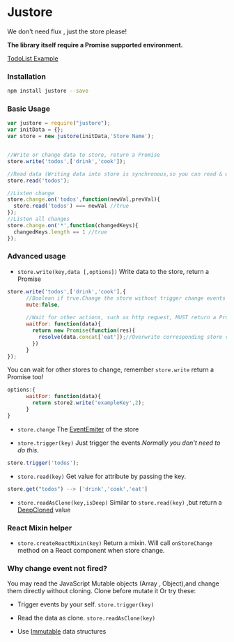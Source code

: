 # Justore


We don't need flux , just the store please!


**The library itself require a Promise supported environment.**

[TodoList Example](https://github.com/regou/justore-todo)

### Installation

```sh
npm install justore --save
```

### Basic Usage

```js
var justore = require("justore");
var initData = {};
var store = new justore(initData,'Store Name');


//Write or change data to store, return a Promise
store.write('todos',['drink','cook']);

//Read data (Writing data into store is synchronous,so you can read & write in a same block)
store.read('todos');

//Listen change
store.change.on('todos',function(newVal,prevVal){
  store.read('todos') === newVal //true
});
//Listen all changes
store.change.on('*',function(changedKeys){
  changedKeys.length == 1 //true
});
```


### Advanced usage

- `store.write(key,data [,options])`
Write data to the store, return a Promise
```js
store.write('todos',['drink','cook'],{
      //Boolean if true.Change the store without trigger change events
      mute:false, 
      
      //Wait for other actions, such as http request, MUST return a Promise 
      waitFor: function(data){ 
        return new Promise(function(res){
          resolve(data.concat['eat']);//Overwrite corresponding store value with resolved data  
        }) 
      }
});
```    
  
You can wait for other stores to change, remember `store.write` return a Promise too!  
```js
options:{
      waitFor: function(data){ 
        return store2.write('exampleKey',2);
      }
}
```
    
- `store.change`
The [EventEmiter](https://nodejs.org/api/events.html#events_class_events_eventemitter) of the store

- `store.trigger(key)`
Just trigger the events.*Normally you don't need to do this.*
```js
store.trigger('todos');
```

- `store.read(key)`
Get value for attribute by passing the key.
```js
store.get("todos") --> ['drink','cook','eat']
```

- `store.readAsClone(key,isDeep)`
Similar to `store.read(key)` ,but return a [DeepCloned](https://lodash.com/docs#clone) value


### React Mixin helper
- `store.createReactMixin(key)` 
    Return a mixin. Will call `onStoreChange` method on a React component when store change.



### Why change event not fired?
You may read the JavaScript Mutable objects (Array , Object),and change them directly without cloning.
Clone before mutate it Or try these:

- Trigger events by your self.  `store.trigger(key)`

- Read the data as clone.  `store.readAsClone(key)`

- Use [Immutable](https://facebook.github.io/immutable-js/) data structures

